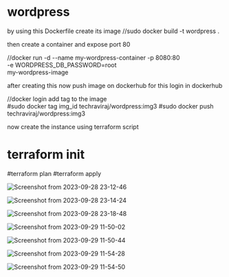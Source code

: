 # wordpress


by using this Dockerfile create its image
//sudo docker build -t wordpress .

then create a container and expose port 80 

//docker run -d --name my-wordpress-container -p 8080:80 \
  -e WORDPRESS_DB_PASSWORD=root \
  my-wordpress-image


after creating this now push image on dockerhub 
for this login in dockerhub

//docker login
add tag to the image  
#sudo docker tag img_id techraviraj/wordpress:img3
#sudo docker push techraviraj/wordpress:img3






now create the instance using terraform script

# terraform init
#terraform plan
#terraform apply




![Screenshot from 2023-09-28 23-12-46](https://github.com/ravi11112/wordpress/assets/105406469/8673bb7e-d6d2-462f-9813-ff3f1cadbbf3)





![Screenshot from 2023-09-28 23-14-24](https://github.com/ravi11112/wordpress/assets/105406469/95ade870-41a5-4daf-b131-57373120aaf5)






![Screenshot from 2023-09-28 23-18-48](https://github.com/ravi11112/wordpress/assets/105406469/6b945de8-d862-4268-bbc7-8ab818f7276e)





![Screenshot from 2023-09-29 11-50-02](https://github.com/ravi11112/wordpress/assets/105406469/7b3404d4-e077-4354-9a78-976c515192de)





![Screenshot from 2023-09-29 11-50-44](https://github.com/ravi11112/wordpress/assets/105406469/8f343dbd-57be-4c67-9a19-bce2f143e4d1)






![Screenshot from 2023-09-29 11-54-28](https://github.com/ravi11112/wordpress/assets/105406469/737af3af-3e99-490c-9cbb-8afd22638c38)





![Screenshot from 2023-09-29 11-54-50](https://github.com/ravi11112/wordpress/assets/105406469/87ff9f84-1cb8-4cc2-869a-fdc987e45c8f)

